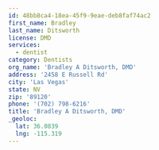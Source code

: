 ```yaml
---
id: 48bb8ca4-18ea-45f9-9eae-deb8faf74ac2
first_name: Bradley
last_name: Ditsworth
license: DMD
services:
  - dentist
category: Dentists
org_name: 'Bradley A Ditsworth, DMD'
address: '2458 E Russell Rd'
city: 'Las Vegas'
state: NV
zip: '89120'
phone: '(702) 798-6216'
title: 'Bradley A Ditsworth, DMD'
_geoloc:
  lat: 36.0839
  lng: -115.319
---
```

